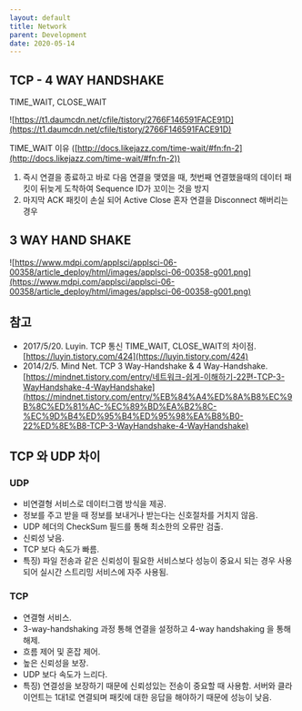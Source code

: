 ```yaml
---
layout: default
title: Network
parent: Development
date: 2020-05-14
---
```


## TCP - 4 WAY HANDSHAKE

TIME_WAIT, CLOSE_WAIT

![https://t1.daumcdn.net/cfile/tistory/2766F146591FACE91D](https://t1.daumcdn.net/cfile/tistory/2766F146591FACE91D)

TIME_WAIT 이유 ([http://docs.likejazz.com/time-wait/#fn:fn-2](http://docs.likejazz.com/time-wait/#fn:fn-2))

1. 즉시 연결을 종료하고 바로 다음 연결을 맺였을 때, 첫번째 연결했을때의 데이터 패킷이 뒤늦게 도착하여 Sequence ID가 꼬이는 것을 방지
2. 마지막 ACK 패킷이 손실 되어 Active Close 혼자 연결을 Disconnect 해버리는 경우

## 3 WAY HAND SHAKE

![https://www.mdpi.com/applsci/applsci-06-00358/article_deploy/html/images/applsci-06-00358-g001.png](https://www.mdpi.com/applsci/applsci-06-00358/article_deploy/html/images/applsci-06-00358-g001.png)

## 참고

- 2017/5/20. Luyin. TCP 통신 TIME_WAIT, CLOSE_WAIT의 차이점. [https://luyin.tistory.com/424](https://luyin.tistory.com/424)
- 2014/2/5. Mind Net. TCP 3 Way-Handshake & 4 Way-Handshake. [https://mindnet.tistory.com/entry/네트워크-쉽게-이해하기-22편-TCP-3-WayHandshake-4-WayHandshake](https://mindnet.tistory.com/entry/%EB%84%A4%ED%8A%B8%EC%9B%8C%ED%81%AC-%EC%89%BD%EA%B2%8C-%EC%9D%B4%ED%95%B4%ED%95%98%EA%B8%B0-22%ED%8E%B8-TCP-3-WayHandshake-4-WayHandshake)

## TCP 와 UDP 차이

### UDP

- 비연결형 서비스로 데이터그램 방식을 제공.
- 정보를 주고 받을 때 정보를 보내거나 받는다는 신호절차를 거치지 않음.
- UDP 헤더의 CheckSum 필드를 통해 최소한의 오류만 검출.
- 신뢰성 낮음.
- TCP 보다 속도가 빠름.
- 특징) 파일 전송과 같은 신뢰성이 필요한 서비스보다 성능이 중요시 되는 경우 사용되어 실시간 스트리밍 서비스에 자주 사용됨.

### TCP

- 연결형 서비스.
- 3-way-handshaking 과정 통해 연결을 설정하고 4-way handshaking 을 통해 해제.
- 흐름 제어 및 혼잡 제어.
- 높은 신뢰성을 보장.
- UDP 보다 속도가 느리다.
- 특징) 연결성을 보장하기 때문에 신뢰성있는 전송이 중요할 때 사용함. 서버와 클라이언트는 1대1로 연결되며 패킷에 대한 응답을 해야하기 때문에 성능이 낮음.
